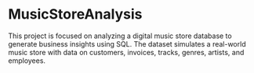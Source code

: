 # MusicStoreAnalysis
This project is focused on analyzing a digital music store database to generate business insights using SQL. The dataset simulates a real-world music store with data on customers, invoices, tracks, genres, artists, and employees. 
